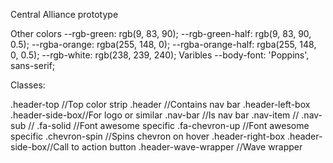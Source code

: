 Central Alliance prototype

Other colors
--rgb-green: rgb(9, 83, 90);
--rgb-green-half: rgb(9, 83, 90, 0.5);
--rgba-orange: rgba(255, 148, 0);
--rgba-orange-half: rgba(255, 148, 0, 0.5);
--rgb-white: rgb(238, 239, 240);
Varibles 
--body-font: 'Poppins', sans-serif;

Classes:
<!-- Header and Nav -->
.header-top //Top color strip
.header //Contains nav bar
.header-left-box .header-side-box//For logo or similar
.nav-bar //Is nav bar
.nav-item //
.nav-sub //
.fa-solid //Font awesome specific
.fa-chevron-up //Font awesome specific
.chevron-spin //Spins chevron on hover
.header-right-box .header-side-box//Call to action button
.header-wave-wrapper //Wave wrapper
